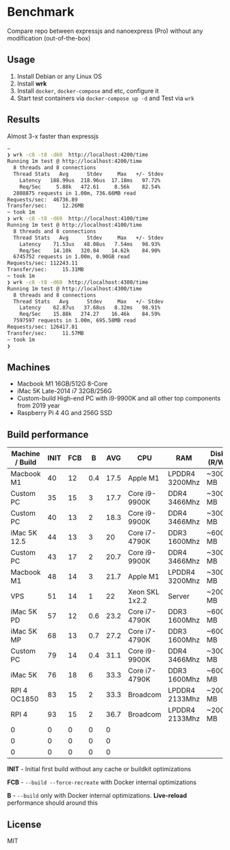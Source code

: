 # Benchmark

Compare repo between expressjs and nanoexpress (Pro) without any modification (out-of-the-box)

## Usage

1. Install Debian or any Linux OS
2. Install **wrk**
3. Install `docker`, `docker-compose` and etc, configure it
4. Start test containers via `docker-compose up -d` and Test via `wrk`

## Results

Almost 3-x faster than expressjs

```bash
~
❯ wrk -c8 -t8 -d60  http://localhost:4200/time
Running 1m test @ http://localhost:4200/time
  8 threads and 8 connections
  Thread Stats   Avg      Stdev     Max   +/- Stdev
    Latency   188.99us  218.96us  17.18ms   97.72%
    Req/Sec     5.88k   472.61     8.56k    82.54%
  2808875 requests in 1.00m, 736.66MB read
Requests/sec:  46736.89
Transfer/sec:     12.26MB
~ took 1m
❯ wrk -c8 -t8 -d60  http://localhost:4100/time
Running 1m test @ http://localhost:4100/time
  8 threads and 8 connections
  Thread Stats   Avg      Stdev     Max   +/- Stdev
    Latency    71.53us   48.08us   7.54ms   98.93%
    Req/Sec    14.10k   320.84    14.62k    84.90%
  6745752 requests in 1.00m, 0.90GB read
Requests/sec: 112243.11
Transfer/sec:     15.31MB
~ took 1m
❯ wrk -c8 -t8 -d60  http://localhost:4300/time
Running 1m test @ http://localhost:4300/time
  8 threads and 8 connections
  Thread Stats   Avg      Stdev     Max   +/- Stdev
    Latency    62.87us   37.68us   8.32ms   98.91%
    Req/Sec    15.88k   274.27    16.46k    84.59%
  7597597 requests in 1.00m, 695.58MB read
Requests/sec: 126417.81
Transfer/sec:     11.57MB
~ took 1m
❯

```

## Machines

- Macbook M1 16GB/512G 8-Core
- iMac 5K Late-2014 i7 32GB/256G
- Custom-build High-end PC with i9-9900K and all other top components from 2019 year
- Raspberry Pi 4 4G and 256G SSD

## Build performance

| Machine / Build | INIT | FCB | B   | AVG  | CPU            | RAM            | Disk (R/W) | FS       | OS            | Environment    | Is VM?            |
| --------------- | ---- | --- | --- | ---- | -------------- | -------------- | ---------- | -------- | ------------- | -------------- | ----------------- |
| Macbook M1      | 40   | 12  | 0.4 | 17.5 | Apple M1       | LPDDR4 3200Mhz | ~3000 MB   | VirtioFS | macOS 12.4+   | Docker Engine  | Ubuntu Server     |
| Custom PC       | 35   | 15  | 3   | 17.7 | Core i9-9900K  | DDR4 3466Mhz   | ~3000 MB   | Native   | Manjaro       | Docker Engine  |
| Custom PC       | 40   | 13  | 2   | 18.3 | Core i9-9900K  | DDR4 3466Mhz   | ~3000 MB   | Hyper-V  | Windows 10    | Docker Desktop | Hyper-V           |
| iMac 5K 12.5    | 44   | 13  | 3   | 20   | Core i7-4790K  | DDR3 1600Mhz   | ~600 MB    | VirtioFS | macOS 12.4+   | Docker Desktop |
| Custom PC       | 43   | 17  | 2   | 20.7 | Core i9-9900K  | DDR4 3466Mhz   | ~3000 MB   | Native   | Windows 10    | Docker Desktop | WSL2              |
| Macbook M1      | 48   | 14  | 3   | 21.7 | Apple M1       | LPDDR4 3200Mhz | ~3000 MB   | VirtioFS | macOS 12.4+   | Docker Desktop |
| VPS             | 51   | 14  | 1   | 22   | Xeon SKL 1x2.2 | Server         | ~200 MB    | KVM      | Debian 11.4+  | Docker Engine  |
| iMac 5K PD      | 57   | 12  | 0.6 | 23.2 | Core i7-4790K  | DDR3 1600Mhz   | ~600 MB    | Hyperkit | macOS 12.4+   | Docker Engine  | Parallels Desktop |
| iMac 5K MP      | 68   | 13  | 0.7 | 27.2 | Core i7-4790K  | DDR3 1600Mhz   | ~600 MB    | Hyperkit | macOS 12.4+   | Docker Engine  | Mutlipass         |
| Custom PC       | 79   | 14  | 0.4 | 31.1 | Core i9-9900K  | DDR4 3466Mhz   | ~3000 MB   | Native   | Ubuntu 22.04+ | Docker Engine  |
| iMac 5K         | 76   | 18  | 6   | 33.3 | Core i7-4790K  | DDR3 1600Mhz   | ~600 MB    | Hyperkit | macOS 11.5    | Docker Desktop |
| RPI 4 OC1850    | 83   | 15  | 2   | 33.3 | Broadcom       | LPDDR4 2133Mhz | ~200 MB    | Native   | Debian 11.4+  | Docker Engine  |
| RPI 4           | 93   | 15  | 2   | 36.7 | Broadcom       | LPDDR4 2133Mhz | ~200 MB    | Native   | Debian 11.4+  | Docker Engine  |
| 0               | 0    | 0   | 0   | 0    |                |                |            |          |               |                |
| 0               | 0    | 0   | 0   | 0    |                |                |            |          |               |                |
| 0               | 0    | 0   | 0   | 0    |                |                |            |          |               |                |

**INIT** - Initial first build without any cache or buildkit optimizations

**FCB** - `--build --force-recreate` with Docker internal optimizations

**B** - `--build` only with Docker internal optimizations. **Live-reload** performance should around this

## License

MIT
